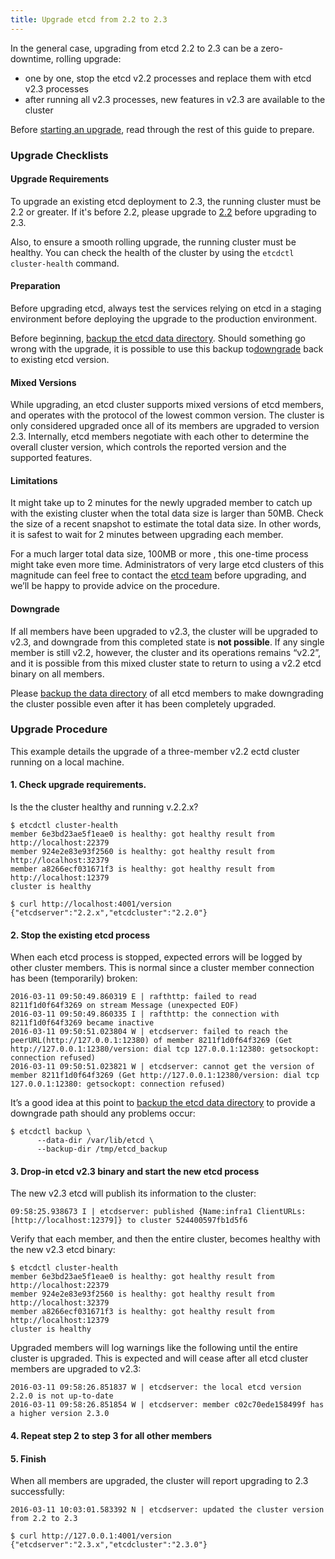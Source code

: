 ```yaml
---
title: Upgrade etcd from 2.2 to 2.3
---
```


In the general case, upgrading from etcd 2.2 to 2.3 can be a zero-downtime, rolling upgrade:
 - one by one, stop the etcd v2.2 processes and replace them with etcd v2.3 processes
 - after running all v2.3 processes, new features in v2.3 are available to the cluster

Before [starting an upgrade](#upgrade-procedure), read through the rest of this guide to prepare.

### Upgrade Checklists

#### Upgrade Requirements

To upgrade an existing etcd deployment to 2.3, the running cluster must be 2.2 or greater. If it's before 2.2, please upgrade to [2.2](https://github.com/coreos/etcd/releases/tag/v2.2.0) before upgrading to 2.3.

Also, to ensure a smooth rolling upgrade, the running cluster must be healthy. You can check the health of the cluster by using the `etcdctl cluster-health` command.

#### Preparation

Before upgrading etcd, always test the services relying on etcd in a staging environment before deploying the upgrade to the production environment.

Before beginning,  [backup the etcd data directory](admin_guide.md#backing-up-the-datastore). Should something go wrong with the upgrade, it is possible to use this backup to[downgrade](#downgrade) back to existing etcd version.

#### Mixed Versions

While upgrading, an etcd cluster supports mixed versions of etcd members, and operates with the protocol of the lowest common version. The cluster is only considered upgraded once all of its members are upgraded to version 2.3. Internally, etcd members negotiate with each other to determine the overall cluster version, which controls the reported version and the supported features.

#### Limitations

It might take up to 2 minutes for the newly upgraded member to catch up with the existing cluster when the total data size is larger than 50MB. Check the size of a recent  snapshot to estimate  the total data size. In other words, it is safest to wait for 2 minutes between upgrading each member.

For a much larger total data size, 100MB or more , this one-time process might take even more time. Administrators of very large etcd clusters of this magnitude can feel free to contact the [etcd team][etcd-contact] before upgrading, and we’ll be happy to provide advice on the procedure.

#### Downgrade

If all members have been upgraded to v2.3, the cluster will be upgraded to v2.3, and downgrade from this completed state is **not possible**. If any single member is still v2.2, however, the cluster and its operations remains “v2.2”, and it is possible from this mixed cluster state to return to using a v2.2 etcd binary on all members.

Please [backup the data directory](admin_guide.md#backing-up-the-datastore) of all etcd members to make downgrading the cluster possible even after it has been completely upgraded.

### Upgrade Procedure


This example details the  upgrade of a three-member v2.2 ectd cluster running on a local machine.

#### 1. Check upgrade requirements.

Is the the cluster healthy and running v.2.2.x?

```
$ etcdctl cluster-health
member 6e3bd23ae5f1eae0 is healthy: got healthy result from http://localhost:22379
member 924e2e83e93f2560 is healthy: got healthy result from http://localhost:32379
member a8266ecf031671f3 is healthy: got healthy result from http://localhost:12379
cluster is healthy

$ curl http://localhost:4001/version
{"etcdserver":"2.2.x","etcdcluster":"2.2.0"}
```

#### 2. Stop the existing etcd process

When each etcd process is stopped, expected errors will be logged by other cluster members. This is normal since a cluster member connection has been (temporarily) broken:

```
2016-03-11 09:50:49.860319 E | rafthttp: failed to read 8211f1d0f64f3269 on stream Message (unexpected EOF)
2016-03-11 09:50:49.860335 I | rafthttp: the connection with 8211f1d0f64f3269 became inactive
2016-03-11 09:50:51.023804 W | etcdserver: failed to reach the peerURL(http://127.0.0.1:12380) of member 8211f1d0f64f3269 (Get http://127.0.0.1:12380/version: dial tcp 127.0.0.1:12380: getsockopt: connection refused)
2016-03-11 09:50:51.023821 W | etcdserver: cannot get the version of member 8211f1d0f64f3269 (Get http://127.0.0.1:12380/version: dial tcp 127.0.0.1:12380: getsockopt: connection refused)
```

It’s a good idea at this point to  [backup the etcd data directory](https://github.com/coreos/etcd/blob/7f7e2cc79d9c5c342a6eb1e48c386b0223cf934e/Documentation/admin_guide.md#backing-up-the-datastore) to provide a downgrade path should any problems occur:

```
$ etcdctl backup \
      --data-dir /var/lib/etcd \
      --backup-dir /tmp/etcd_backup
```

#### 3. Drop-in etcd v2.3 binary and start the new etcd process

The new v2.3 etcd will publish its information to the cluster:

```
09:58:25.938673 I | etcdserver: published {Name:infra1 ClientURLs:[http://localhost:12379]} to cluster 524400597fb1d5f6
```

Verify that each member, and then the entire cluster, becomes healthy with the new v2.3 etcd binary:

```
$ etcdctl cluster-health
member 6e3bd23ae5f1eae0 is healthy: got healthy result from http://localhost:22379
member 924e2e83e93f2560 is healthy: got healthy result from http://localhost:32379
member a8266ecf031671f3 is healthy: got healthy result from http://localhost:12379
cluster is healthy
```


Upgraded members will log warnings like the following until the entire cluster is upgraded. This is expected and will cease after all etcd cluster members are upgraded to v2.3:

```
2016-03-11 09:58:26.851837 W | etcdserver: the local etcd version 2.2.0 is not up-to-date
2016-03-11 09:58:26.851854 W | etcdserver: member c02c70ede158499f has a higher version 2.3.0
```

#### 4. Repeat step 2 to step 3 for all other members

#### 5. Finish

When all members are upgraded, the cluster will report  upgrading to 2.3 successfully:

```
2016-03-11 10:03:01.583392 N | etcdserver: updated the cluster version from 2.2 to 2.3
```

```
$ curl http://127.0.0.1:4001/version
{"etcdserver":"2.3.x","etcdcluster":"2.3.0"}
```


[etcd-contact]: https://coreos.com/etcd/?

